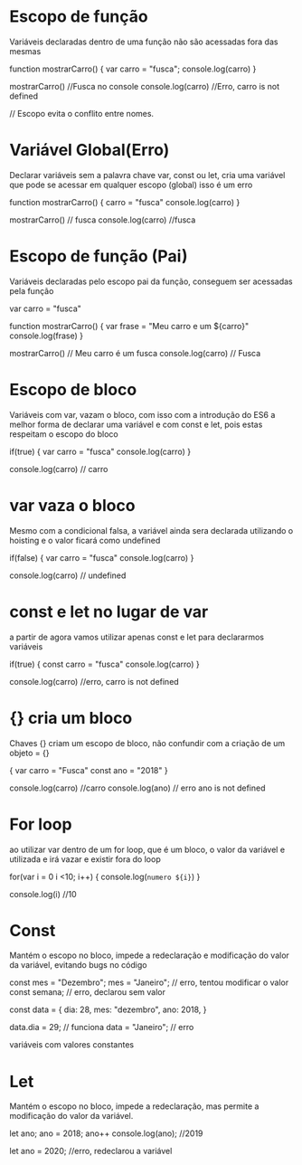 # Escopo de função

Variáveis declaradas dentro de uma função não são acessadas fora das mesmas

function mostrarCarro() {
var carro = "fusca";
console.log(carro)
}

mostrarCarro() //Fusca no console
console.log(carro) //Erro, carro is not defined

// Escopo evita o conflito entre nomes.

# Variável Global(Erro)

Declarar variáveis sem a palavra chave var, const ou let, cria uma variável que pode se acessar em qualquer escopo (global) isso é um erro

function mostrarCarro() {
carro = "fusca"
console.log(carro)
}

mostrarCarro() // fusca
console.log(carro) //fusca

# Escopo de função (Pai)

Variáveis declaradas pelo escopo pai da função, conseguem ser acessadas pela função

var carro = "fusca"

function mostrarCarro() {
var frase = "Meu carro e um ${carro}"
console.log(frase)
}

mostrarCarro() // Meu carro é um fusca
console.log(carro) // Fusca

# Escopo de bloco

Variáveis com var, vazam o bloco, com isso com a introdução do ES6 a melhor forma de declarar uma variável e com const e let, pois estas respeitam o escopo do bloco

if(true) {
var carro = "fusca"
console.log(carro)
}

console.log(carro) // carro

# var vaza o bloco

Mesmo com a condicional falsa, a variável ainda sera declarada utilizando o hoisting e o valor ficará como undefined

if(false) {
var carro = "fusca"
console.log(carro)
}

console.log(carro) // undefined

# const e let no lugar de var

a partir de agora vamos utilizar apenas const e let para declararmos variáveis

if(true) {
const carro = "fusca"
console.log(carro)
}

console.log(carro) //erro, carro is not defined

# {} cria um bloco

Chaves {} criam um escopo de bloco, não confundir com a criação de um objeto
= {}

{
var carro = "Fusca"
const ano = "2018"
}

console.log(carro) //carro
console.log(ano) // erro ano is not defined

# For loop

ao utilizar var dentro de um for loop, que é um bloco, o valor da variável e utilizada e irá vazar e existir fora do loop

for(var i = 0 i <10; i++) {
console.log(`numero ${i}`)
}

console.log(i) //10

# Const

Mantém o escopo no bloco, impede a redeclaração e modificação do valor da variável, evitando bugs no código

const mes = "Dezembro";
mes = "Janeiro"; // erro, tentou modificar o valor
const semana; // erro, declarou sem valor

const data = {
dia: 28,
mes: "dezembro",
ano: 2018,
}

data.dia = 29; // funciona
data = "Janeiro"; // erro

variáveis com valores constantes

# Let

Mantém o escopo no bloco, impede a redeclaração, mas permite a modificação do valor da variável.

let ano;
ano = 2018;
ano++
console.log(ano); //2019

let ano = 2020; //erro, redeclarou a variável
